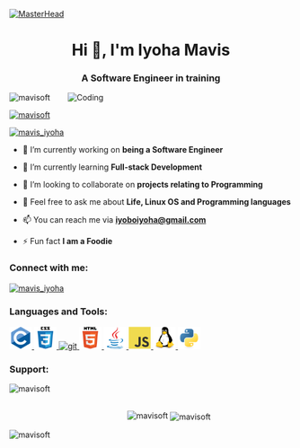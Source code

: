 [![MasterHead](https://as2.ftcdn.net/v2/jpg/02/78/37/47/1000_F_278374738_ypRn0utOVnebuhmpSrDiwkzFsdqEm0aa.jpg)](https://rishavchanda.io)
<h1 align="center">Hi 👋, I'm Iyoha Mavis</h1>
<h3 align="center">A Software Engineer in training</h3>
<img align="right" alt="Coding" width="400" src="https://media4.giphy.com/media/qgQUggAC3Pfv687qPC/giphy.gif">


<p align="left"> <img src="https://komarev.com/ghpvc/?username=mavisoft&label=Profile%20views&color=0e75b6&style=flat" alt="mavisoft" /> </p>

<p align="left"> <a href="https://github.com/ryo-ma/github-profile-trophy"><img src="https://github-profile-trophy.vercel.app/?username=mavisoft" alt="mavisoft" /></a> </p>

<p align="left"> <a href="https://twitter.com/mavis_iyoha" target="blank"><img src="https://img.shields.io/twitter/follow/mavis_iyoha?logo=twitter&style=for-the-badge" alt="mavis_iyoha" /></a> </p>

- 🔭 I’m currently working on **being a Software Engineer**

- 🌱 I’m currently learning **Full-stack Development**

- 👯 I’m looking to collaborate on **projects relating to Programming**

- 💬 Feel free to ask me about **Life, Linux OS and Programming languages**

- 📫 You can reach me via **iyoboiyoha@gmail.com**

- ⚡ Fun fact **I am a Foodie**

<h3 align="left">Connect with me:</h3>
<p align="left">
<a href="https://twitter.com/mavis_iyoha" target="blank"><img align="center" src="https://raw.githubusercontent.com/rahuldkjain/github-profile-readme-generator/master/src/images/icons/Social/twitter.svg" alt="mavis_iyoha" height="30" width="40" /></a>

<h3 align="left">Languages and Tools:</h3>
<p align="left"> <a href="https://www.cprogramming.com/" target="_blank" rel="noreferrer"> <img src="https://raw.githubusercontent.com/devicons/devicon/master/icons/c/c-original.svg" alt="c" width="40" height="40"/> </a> <a href="https://www.w3schools.com/css/" target="_blank" rel="noreferrer"> <img src="https://raw.githubusercontent.com/devicons/devicon/master/icons/css3/css3-original-wordmark.svg" alt="css3" width="40" height="40"/> </a> <a href="https://git-scm.com/" target="_blank" rel="noreferrer"> <img src="https://www.vectorlogo.zone/logos/git-scm/git-scm-icon.svg" alt="git" width="40" height="40"/> </a> <a href="https://www.w3.org/html/" target="_blank" rel="noreferrer"> <img src="https://raw.githubusercontent.com/devicons/devicon/master/icons/html5/html5-original-wordmark.svg" alt="html5" width="40" height="40"/> </a> <a href="https://www.java.com" target="_blank" rel="noreferrer"> <img src="https://raw.githubusercontent.com/devicons/devicon/master/icons/java/java-original.svg" alt="java" width="40" height="40"/> </a> <a href="https://developer.mozilla.org/en-US/docs/Web/JavaScript" target="_blank" rel="noreferrer"> <img src="https://raw.githubusercontent.com/devicons/devicon/master/icons/javascript/javascript-original.svg" alt="javascript" width="40" height="40"/> </a> <a href="https://www.linux.org/" target="_blank" rel="noreferrer"> <img src="https://raw.githubusercontent.com/devicons/devicon/master/icons/linux/linux-original.svg" alt="linux" width="40" height="40"/> </a> <a href="https://www.python.org" target="_blank" rel="noreferrer"> <img src="https://raw.githubusercontent.com/devicons/devicon/master/icons/python/python-original.svg" alt="python" width="40" height="40"/> </a> </p>

<h3 align="left">Support:</h3>
<p><a href="https:// https://www.buymeacoffee.com/iyoboiyohaA"> <img align="left" src="https://cdn.buymeacoffee.com/buttons/v2/default-yellow.png" height="50" width="210" alt="mavisoft" /></a></p><br><br>

<p><img align="left" src="https://github-readme-stats.vercel.app/api/top-langs?username=mavisoft&show_icons=true&locale=en&layout=compact" alt="mavisoft" /></p>

<p>&nbsp;<img align="center" src="https://github-readme-stats.vercel.app/api?username=mavisoft&show_icons=true&locale=en" alt="mavisoft" /></p>

<p><img align="center" src="https://github-readme-streak-stats.herokuapp.com/?user=mavisoft&" alt="mavisoft" /></p>

